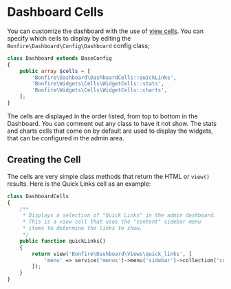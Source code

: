 # Dashboard Cells

You can customize the dashboard with the use of [view cells](https://codeigniter.com/user_guide/outgoing/view_cells.html).
You can specify which cells to display by editing the `Bonfire\Dashboard\Config\Dashboard` config class;

```php
class Dashboard extends BaseConfig
{
    public array $cells = [
        'Bonfire\Dashboard\DashboardCells::quickLinks',
        'Bonfire\Widgets\Cells\WidgetCells::stats',
        'Bonfire\Widgets\Cells\WidgetCells::charts',
    ];
}
```

The cells are displayed in the order listed, from top to bottom in the Dashboard. You can comment out any class to have it not show.
The stats and charts cells that come on by default are used to display the widgets, that can be configured in the admin area.

## Creating the Cell

The cells are very simple class methods that return the HTML or `view()` results. Here is the Quick Links cell as an example:

```php
class DashboardCells
{
    /**
     * Displays a selection of "Quick Links" in the admin dashboard.
     * This is a view cell that uses the "content" sidebar menu
     * items to determine the links to show.
     */
    public function quickLinks()
    {
        return view('Bonfire\Dashboard\Views\quick_links', [
            'menu' => service('menus')->menu('sidebar')->collection('content'),
        ]);
    }
}
```
